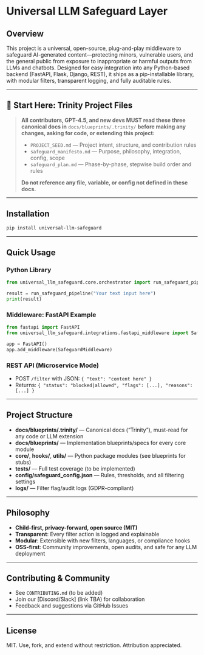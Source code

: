 # Universal LLM Safeguard Layer

## Overview

This project is a universal, open-source, plug-and-play middleware to safeguard AI-generated content—protecting minors, vulnerable users, and the general public from exposure to inappropriate or harmful outputs from LLMs and chatbots. Designed for easy integration into any Python-based backend (FastAPI, Flask, Django, REST), it ships as a pip-installable library, with modular filters, transparent logging, and fully auditable rules.

---

## 🚨 Start Here: Trinity Project Files

> **All contributors, GPT-4.5, and new devs MUST read these three canonical docs in**
> `docs/blueprints/.trinity/` **before making any changes, asking for code, or extending this project:**
>
> * `PROJECT_SEED.md` — Project intent, structure, and contribution rules
> * `safeguard_manifesto.md` — Purpose, philosophy, integration, config, scope
> * `safeguard_plan.md` — Phase-by-phase, stepwise build order and rules
>
> **Do not reference any file, variable, or config not defined in these docs.**

---

## Installation

```bash
pip install universal-llm-safeguard
```

---

## Quick Usage

### Python Library

```python
from universal_llm_safeguard.core.orchestrator import run_safeguard_pipeline

result = run_safeguard_pipeline("Your text input here")
print(result)
```

### Middleware: FastAPI Example

```python
from fastapi import FastAPI
from universal_llm_safeguard.integrations.fastapi_middleware import SafeguardMiddleware

app = FastAPI()
app.add_middleware(SafeguardMiddleware)
```

### REST API (Microservice Mode)

* POST `/filter` with JSON: `{ "text": "content here" }`
* Returns: `{ "status": "blocked|allowed", "flags": [...], "reasons": [...] }`

---

## Project Structure

* **docs/blueprints/.trinity/** — Canonical docs (“Trinity”), must-read for any code or LLM extension
* **docs/blueprints/** — Implementation blueprints/specs for every core module
* **core/**, **hooks/**, **utils/** — Python package modules (see blueprints for stubs)
* **tests/** — Full test coverage (to be implemented)
* **config/safeguard\_config.json** — Rules, thresholds, and all filtering settings
* **logs/** — Filter flag/audit logs (GDPR-compliant)

---

## Philosophy

* **Child-first, privacy-forward, open source (MIT)**
* **Transparent**: Every filter action is logged and explainable
* **Modular**: Extensible with new filters, languages, or compliance hooks
* **OSS-first**: Community improvements, open audits, and safe for any LLM deployment

---

## Contributing & Community

* See `CONTRIBUTING.md` (to be added)
* Join our \[Discord/Slack] (link TBA) for collaboration
* Feedback and suggestions via GitHub Issues

---

## License

MIT. Use, fork, and extend without restriction. Attribution appreciated.

